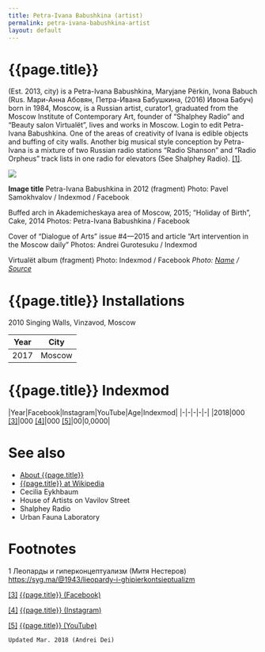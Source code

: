```yaml
---
title: Petra-Ivana Babushkina (artist)
permalink: petra-ivana-babushkina-artist
layout: default
---
```



# {{page.title}}

(Est. 2013, city) is a Petra-Ivana Babushkina, Maryjane Përkin, Ivona Babuch (Rus. Мари-Анна Абовян, Петра-Ивана Бабушкина, (2016) Ивона Бабуч) born in 1984, Moscow, is a Russian artist, curator1, graduated from the Moscow Institute of Contemporary Art, founder of “Shalphey Radio” and “Beauty salon Virtualёt”, lives and works in Moscow. Login to edit Petra-Ivana Babushkina. One of the areas of creativity of Ivana is edible objects and buffing of city walls. Another big musical style conception by Petra-Ivana is a mixture of two Russian radio stations “Radio Shanson” and “Radio Orpheus” track lists in one radio for elevators (See Shalphey Radio). <span id="a1">[\[1\]](#f1)</span>.

![](/encyclopedia/images/image-name.jpg)

**Image title**
Petra-Ivana Babushkina in 2012 (fragment)
Photo: Pavel Samokhvalov / Indexmod / Facebook

Buffed arch in Akademicheskaya area of Moscow, 2015; “Holiday of Birth”, Cake, 2014
Photos: Petra-Ivana Babushkina / Facebook

Cover of “Dialogue of Arts” issue #4—2015 and article “Art intervention in the Moscow daily”
Photos: Andrei Gurotesuku / Indexmod

Virtualёt album (fragment)
Photo: Indexmod / Facebook
*Photo: [Name](index) / [Source](index)*

# {{page.title}} Installations
2010 Singing Walls, Vinzavod, Moscow

|Year|City|
|-|-|
|2017|Moscow|

# {{page.title}} Indexmod

|Year|Facebook|Instagram|YouTube|Age|Indexmod|
|-|-|-|-|-|
|2018|000 <span id="a3">[\[3\]](#f3)</span>|000 <span id="a4">[\[4\]](#f4)</span>|000 <span id="a5">[\[5\]](#f5)</span>|00|0,0000|


# See also

+ [About {{page.title}}](index)
+ [{{page.title}} at Wikipedia](index)
+ Cecilia Eykhbaum
+ House of Artists on Vavilov Street
+ Shalphey Radio
+ Urban Fauna Laboratory

# Footnotes

1 Леопарды и гиперконцептуализм (Митя Нестеров) https://syg.ma/@1943/lieopardy-i-ghipierkontsieptualizm

[[3]](#a3) <span id="f3"></span> [{{page.title}} (Facebook)](index)

[[4]](#a4) <span id="f4"></span> [{{page.title}} (Instagram)](index)

[[5]](#a5) <span id="f5"></span> [{{page.title}} (YouTube)](index)

`Updated Mar. 2018 (Andrei Dei)`
